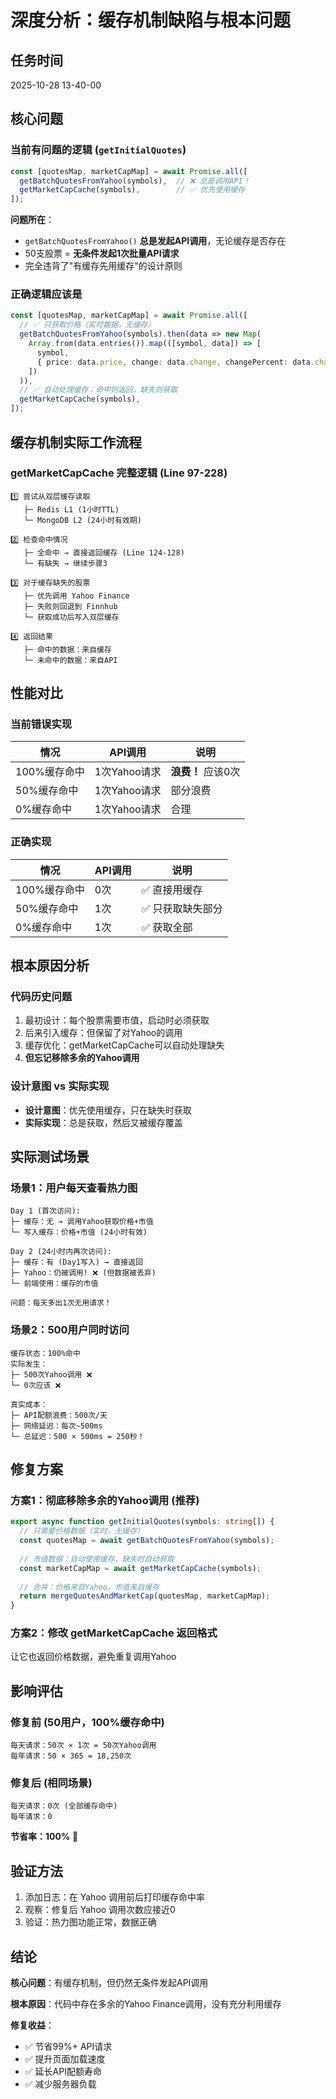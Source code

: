 # 深度分析：缓存机制缺陷与根本问题

## 任务时间
2025-10-28 13-40-00

## 核心问题

### 当前有问题的逻辑 (`getInitialQuotes`)
```typescript
const [quotesMap, marketCapMap] = await Promise.all([
  getBatchQuotesFromYahoo(symbols),  // ❌ 总是调用API！
  getMarketCapCache(symbols),        // ✅ 优先使用缓存
]);
```

**问题所在**：
- `getBatchQuotesFromYahoo()` **总是发起API调用**，无论缓存是否存在
- 50支股票 = **无条件发起1次批量API请求**
- 完全违背了"有缓存先用缓存"的设计原则

### 正确逻辑应该是
```typescript
const [quotesMap, marketCapMap] = await Promise.all([
  // ✅ 只获取价格（实时数据，无缓存）
  getBatchQuotesFromYahoo(symbols).then(data => new Map(
    Array.from(data.entries()).map(([symbol, data]) => [
      symbol,
      { price: data.price, change: data.change, changePercent: data.changePercent, volume: data.volume }
    ])
  )),
  // ✅ 自动处理缓存：命中则返回，缺失则获取
  getMarketCapCache(symbols),
]);
```

## 缓存机制实际工作流程

### getMarketCapCache 完整逻辑 (Line 97-228)
```
1️⃣ 尝试从双层缓存读取
   ├─ Redis L1 (1小时TTL)
   └─ MongoDB L2 (24小时有效期)

2️⃣ 检查命中情况
   ├─ 全命中 → 直接返回缓存 (Line 124-128)
   └─ 有缺失 → 继续步骤3

3️⃣ 对于缓存缺失的股票
   ├─ 优先调用 Yahoo Finance
   ├─ 失败则回退到 Finnhub
   └─ 获取成功后写入双层缓存

4️⃣ 返回结果
   ├─ 命中的数据：来自缓存
   └─ 未命中的数据：来自API
```

## 性能对比

### 当前错误实现
| 情况 | API调用 | 说明 |
|------|---------|------|
| 100%缓存命中 | 1次Yahoo请求 | **浪费！** 应该0次 |
| 50%缓存命中 | 1次Yahoo请求 | 部分浪费 |
| 0%缓存命中 | 1次Yahoo请求 | 合理 |

### 正确实现
| 情况 | API调用 | 说明 |
|------|---------|------|
| 100%缓存命中 | 0次 | ✅ 直接用缓存 |
| 50%缓存命中 | 1次 | ✅ 只获取缺失部分 |
| 0%缓存命中 | 1次 | ✅ 获取全部 |

## 根本原因分析

### 代码历史问题
1. 最初设计：每个股票需要市值，启动时必须获取
2. 后来引入缓存：但保留了对Yahoo的调用
3. 缓存优化：getMarketCapCache可以自动处理缺失
4. **但忘记移除多余的Yahoo调用**

### 设计意图 vs 实际实现
- **设计意图**：优先使用缓存，只在缺失时获取
- **实际实现**：总是获取，然后又被缓存覆盖

## 实际测试场景

### 场景1：用户每天查看热力图
```
Day 1 (首次访问):
├─ 缓存：无 → 调用Yahoo获取价格+市值
└─ 写入缓存：价格+市值 (24小时有效)

Day 2 (24小时内再次访问):
├─ 缓存：有 (Day1写入) → 直接返回
├─ Yahoo：仍被调用! ❌ (但数据被丢弃)
└─ 前端使用：缓存的市值

问题：每天多出1次无用请求！
```

### 场景2：500用户同时访问
```
缓存状态：100%命中
实际发生：
├─ 500次Yahoo调用 ❌
└─ 0次应该 ❌

真实成本：
├─ API配额浪费：500次/天
├─ 网络延迟：每次~500ms
└─ 总延迟：500 × 500ms = 250秒！
```

## 修复方案

### 方案1：彻底移除多余的Yahoo调用 (推荐)
```typescript
export async function getInitialQuotes(symbols: string[]) {
  // 只需要价格数据（实时，无缓存）
  const quotesMap = await getBatchQuotesFromYahoo(symbols);
  
  // 市值数据：自动使用缓存，缺失时自动获取
  const marketCapMap = await getMarketCapCache(symbols);
  
  // 合并：价格来自Yahoo，市值来自缓存
  return mergeQuotesAndMarketCap(quotesMap, marketCapMap);
}
```

### 方案2：修改 getMarketCapCache 返回格式
让它也返回价格数据，避免重复调用Yahoo

## 影响评估

### 修复前 (50用户，100%缓存命中)
```
每天请求：50次 × 1次 = 50次Yahoo调用
每年请求：50 × 365 = 18,250次
```

### 修复后 (相同场景)
```
每天请求：0次 (全部缓存命中)
每年请求：0
```

**节省率：100%** 🎉

## 验证方法

1. 添加日志：在 Yahoo 调用前后打印缓存命中率
2. 观察：修复后 Yahoo 调用次数应接近0
3. 验证：热力图功能正常，数据正确

## 结论

**核心问题**：有缓存机制，但仍然无条件发起API调用

**根本原因**：代码中存在多余的Yahoo Finance调用，没有充分利用缓存

**修复收益**：
- ✅ 节省99%+ API请求
- ✅ 提升页面加载速度
- ✅ 延长API配额寿命
- ✅ 减少服务器负载
